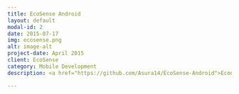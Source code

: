 ```yaml
---
title: EcoSense Android
layout: default
modal-id: 2
date: 2015-07-17
img: ecosense.png
alt: image-alt
project-date: April 2015
client: EcoSense
category: Mobile Development
description: <a href="https://github.com/Asura14/EcoSense-Android">Econsense</a> is a social platform oriented towards environmental issues, with the intent of alarming people and fixing these same projects. The app works alongside the website using it's API to post location based posts, view your wall and read other posts. The main porpuse of the app is the location based post called "Issue" that shares your current location, allows you to upload a photo and a small text aleting for a specific ecological issue in the area.

---
```

